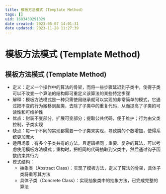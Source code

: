 ```yaml
---
title: 模板方法模式 (Template Method)
tags: []
uid: 1683439291329
date created: 2023-05-07 14:01:31
date updated: 2023-11-28 11:27:39
---
```


# 模板方法模式 (Template Method)

## 模板方法模式 (Template Method)

- 定义：定义一个操作中的算法的骨架，而将一些步骤延迟到子类中，使得子类可以不改变一个算法的结构即可重定义该算法的某些特定步骤
- 解释：模板方法模式是一种只需使用继承就可以实现的非常简单的模式，它通过把不变的行为搬移到超类，去除了子类中的重复代码，从而提高了子类的可读性和可维护性
- 优点：封装不变部分，扩展可变部分；提取公共代码，便于维护；行为由父类控制，子类实现
- 缺点：每一个不同的实现都需要一个子类来实现，导致类的个数增加，使得系统更加庞大
- 适用场景：有多个子类共有的方法，且逻辑相同；重要、复杂的算法，可以考虑使用模板方法模式；重构时，把相同的代码抽取到父类中，然后通过钩子函数约束其行为
- 模式结构：
  - 抽象类（Abstract Class）：实现了模板方法，定义了算法的骨架，具体子类将重写其方法
  - 具体子类（Concrete Class）：实现抽象类中的抽象方法，已完成完整的算法
